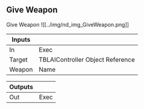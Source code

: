 ## Give Weapon
Give Weapon
![[../img/nd_img_GiveWeapon.png]]

|Inputs||
|--|--|
| In | Exec |
| Target | TBLAIController Object Reference |
| Weapon | Name |

|Outputs||
|--|--|
| Out | Exec |
